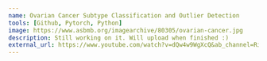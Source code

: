 ```yaml
---
name: Ovarian Cancer Subtype Classification and Outlier Detection
tools: [Github, Pytorch, Python]
image: https://www.asbmb.org/imagearchive/80305/ovarian-cancer.jpg
description: Still working on it. Will upload when finished :)
external_url: https://www.youtube.com/watch?v=dQw4w9WgXcQ&ab_channel=RickAstley
---
```


